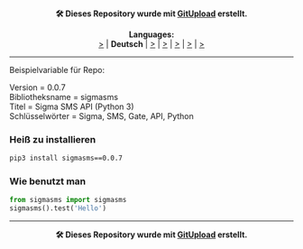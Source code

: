 <p align="center"><b>🛠️ Dieses Repository wurde mit <a href="http://127.0.0.1:3000">GitUpload</a> erstellt.</b></p>

<p align="center"><b>Languages:</b><br /><a href="https://github.com/markolofsen/sigmasms/blob/master/README_cn.md"><bound method Languages.getName of <Languages: Chinese>></a> | <b>Deutsch</b> | <a href="https://github.com/markolofsen/sigmasms/blob/master/README.md"><bound method Languages.getName of <Languages: English>></a> | <a href="https://github.com/markolofsen/sigmasms/blob/master/README_es.md"><bound method Languages.getName of <Languages: Spanish>></a> | <a href="https://github.com/markolofsen/sigmasms/blob/master/README_fr.md"><bound method Languages.getName of <Languages: French>></a> | <a href="https://github.com/markolofsen/sigmasms/blob/master/README_it.md"><bound method Languages.getName of <Languages: Italian>></a> | <a href="https://github.com/markolofsen/sigmasms/blob/master/README_ru.md"><bound method Languages.getName of <Languages: Russian>></a></p>

---

Beispielvariable für Repo: 

Version = 0.0.7 <br />
Bibliotheksname = sigmasms <br />
Titel = Sigma SMS API (Python 3) <br />
Schlüsselwörter = Sigma, SMS, Gate, API, Python <br />

### Heiß zu installieren

```sh
pip3 install sigmasms==0.0.7
```


### Wie benutzt man

```python
from sigmasms import sigmasms
sigmasms().test('Hello')
```



---

<p align="center"><b>🛠️ Dieses Repository wurde mit <a href="http://127.0.0.1:3000">GitUpload</a> erstellt.</b></p>